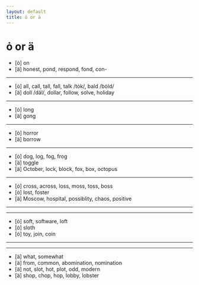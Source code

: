 ```yaml
---
layout: default
title: ȯ or ä
---
```


# ȯ or ä

* [ȯ] on
* [ä] honest, pond, respond, fond, con-
---
* [ȯ] all, call, tall, fall, talk /tȯk/, bald /bȯld/
* [ä] doll /däl/, dollar, follow, solve, holiday
---
* [ȯ] long
* [ä] gong
---
* [ȯ] horror
* [ä] borrow
---
* [ȯ] dog, log, fog, frog
* [ä] toggle
* [ä] October, lock, block, fox, box, octopus
---
* [ȯ] cross, across, loss, moss, toss, boss
* [ȯ] lost, foster
* [ä] Moscow, hospital, possiblity, chaos, positive
---
---
* [ȯ] soft, software, loft
* [ȯ] sloth
* [ȯ] toy, join, coin
---
---
* [ä] what, somewhat
* [ä] from, common, abomination, nomination
* [ä] not, slot, hot, plot, odd, modern
* [ä] shop, chop, hop, lobby, lobster

